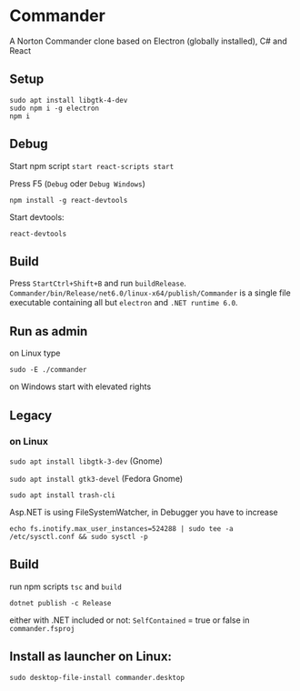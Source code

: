 # Commander
A Norton Commander clone based on Electron (globally installed), C# and React

## Setup
```
sudo apt install libgtk-4-dev
sudo npm i -g electron
npm i
```

## Debug

Start npm script `start react-scripts start`

Press F5 (`Debug` oder `Debug Windows`)

```npm install -g react-devtools```

Start devtools:

```react-devtools```

## Build

Press `StartCtrl+Shift+B` and run `buildRelease`. `Commander/bin/Release/net6.0/linux-x64/publish/Commander` is a single file executable containing all but `electron` and `.NET runtime 6.0`.

## Run as admin
on Linux type
```
sudo -E ./commander
```

on Windows start with elevated rights
## Legacy

### on Linux
`sudo apt install libgtk-3-dev` (Gnome)

`sudo apt install gtk3-devel` (Fedora Gnome)

`sudo apt install trash-cli`

Asp.NET is using FileSystemWatcher, in Debugger you have to increase

`echo fs.inotify.max_user_instances=524288 | sudo tee -a /etc/sysctl.conf && sudo sysctl -p`

## Build

run npm scripts `tsc` and `build`

`dotnet publish -c Release`

either with .NET included or not: `SelfContained` = true or false in `commander.fsproj`

## Install as launcher on Linux:

`sudo desktop-file-install commander.desktop`
